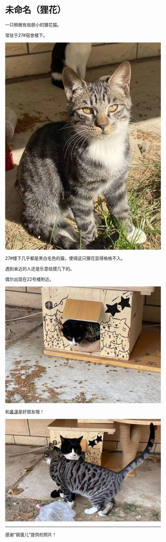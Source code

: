 # 未命名（狸花）

一只稍微有些胆小的狸花猫。

常驻于27#宿舍楼下。

![狸花2](img/狸花2.jpg)

27#楼下几乎都是黑白毛色的猫，使得这只狸花显得格格不入。

遇到亲近的人还是乐意给摸几下的。

偶尔出现在22号楼附近。

![](img/鼻涕3.jpg)

和[鼻涕](未命名（鼻涕）.md)是好朋友哦！

![鼻涕&狸花2](img/鼻涕&狸花2.jpg)

---

感谢“钢蛋儿”提供的照片！
